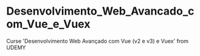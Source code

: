 # Desenvolvimento_Web_Avancado_com_Vue_e_Vuex
Curse 'Desenvolvimento Web Avançado com Vue (v2 e v3) e Vuex' from UDEMY

